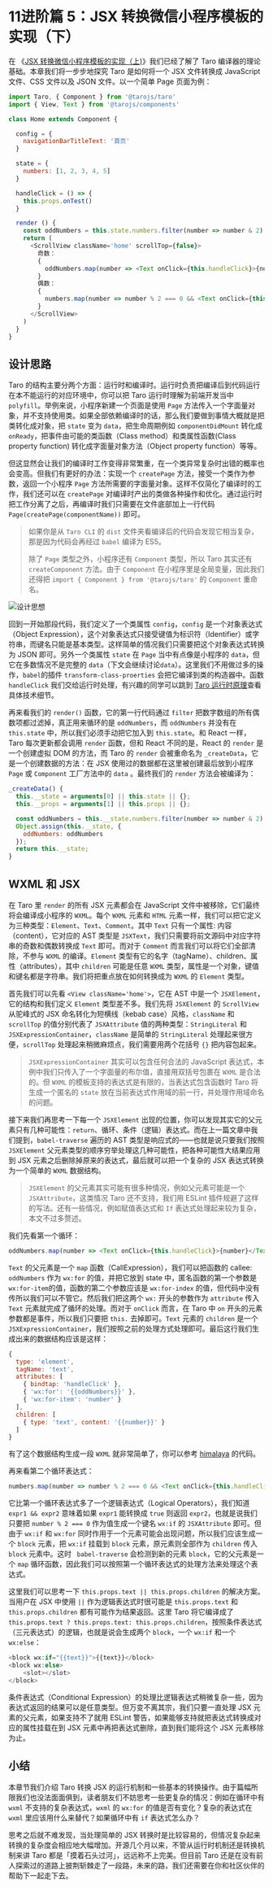 ### 
# 11进阶篇 5：JSX 转换微信小程序模板的实现（下）

在 《[JSX 转换微信小程序模板的实现（上)](https://juejin.im/book/5b73a131f265da28065fb1cd/section/5b74ec276fb9a009b16d4933)》我们已经了解了 Taro 编译器的理论基础。本章我们将一步步地探究 Taro 是如何将一个 JSX 文件转换成 JavaScript 文件、CSS 文件以及 JSON 文件。以一个简单 Page 页面为例：

```JavaScript
import Taro, { Component } from '@tarojs/taro'
import { View, Text } from '@tarojs/components'

class Home extends Component {

  config = {
    navigationBarTitleText: '首页'
  }

  state = {
    numbers: [1, 2, 3, 4, 5]
  }

  handleClick = () => {
    this.props.onTest()
  }

  render () {
    const oddNumbers = this.state.numbers.filter(number => number & 2)
    return (
      <ScrollView className='home' scrollTop={false}>
        奇数：
        {
          oddNumbers.map(number => <Text onClick={this.handleClick}>{number}</Text>)
        }
        偶数：
        {
          numbers.map(number => number % 2 === 0 && <Text onClick={this.handleClick}>{number}</Text>)
        }
      </ScrollView>
    )
  }
}
```

## 设计思路

Taro 的结构主要分两个方面：运行时和编译时。运行时负责把编译后到代码运行在本不能运行的对应环境中，你可以把 Taro 运行时理解为前端开发当中 `polyfill`。举例来说，小程序新建一个页面是使用 `Page` 方法传入一个字面量对象，并不支持使用类。如果全部依赖编译时的话，那么我们要做到事情大概就是把类转化成对象，把 `state` 变为 `data`，把生命周期例如 `componentDidMount` 转化成 `onReady`，把事件由可能的类函数（Class method）和类属性函数(Class property function) 转化成字面量对象方法（Object property function）等等。

但这显然会让我们的编译时工作变得非常繁重，在一个类异常复杂时出错的概率也会变高。但我们有更好的办法：实现一个 `createPage` 方法，接受一个类作为参数，返回一个小程序 `Page` 方法所需要的字面量对象。这样不仅简化了编译时的工作，我们还可以在 `createPage` 对编译时产出的类做各种操作和优化。通过运行时把工作分离了之后，再编译时我们只需要在文件底部加上一行代码 `Page(createPage(componentName))` 即可。

> 如果你是从 `Taro CLI` 的 `dist` 文件夹看编译后的代码会发现它相当复杂，那是因为代码会再经过 `babel` 编译为 ES5。
> 
> 除了 `Page` 类型之外，小程序还有 `Component` 类型，所以 Taro 其实还有 `createComponent` 方法。由于 `Component` 在小程序里是全局变量，因此我们还得把 `import { Component } from '@tarojs/taro'` 的 `Component` 重命名。

![设计思想](https://user-gold-cdn.xitu.io/2018/10/8/1665157cb5a81196?w=1920&h=1080&f=jpeg&s=326112)

回到一开始那段代码，我们定义了一个类属性 `config`，`config` 是一个对象表达式（Object Expression），这个对象表达式只接受键值为标识符（Identifier）或字符串，而键名只能是基本类型。这样简单的情况我们只需要把这个对象表达式转换为 JSON 即可。另外一个类属性 `state` 在 `Page` 当中有点像是小程序的 `data`，但它在多数情况不是完整的 `data`（下文会继续讨论`data`）。这里我们不用做过多的操作，`babel`的插件 `transform-class-proerties` 会把它编译到类的构造器中。函数 `handleClick` 我们交给运行时处理，有兴趣的同学可以跳到 [Taro 运行时原理](https://juejin.im/book/5b73a131f265da28065fb1cd/section/5b74ec13e51d4572934a4042)查看具体技术细节。

再来看我们的 `render()` 函数，它的第一行代码通过 `filter` 把数字数组的所有偶数项都过滤掉，真正用来循环的是 `oddNumbers`，而 `oddNumbers` 并没有在 `this.state` 中，所以我们必须手动把它加入到 `this.state`。和 React 一样，Taro 每次更新都会调用 `render` 函数，但和 React 不同的是，React 的 `render` 是一个创建虚拟 DOM 的方法，而 Taro 的 `render` 会被重命名为 `_createData`，它是一个创建数据的方法：在 JSX 使用过的数据都在这里被创建最后放到小程序 `Page` 或 `Component` 工厂方法中的 `data` 。最终我们的 `render` 方法会被编译为：

```JavaScript
_createData() {
  this.__state = arguments[0] || this.state || {};
  this.__props = arguments[1] || this.props || {};

  const oddNumbers = this.__state.numbers.filter(number => number & 2);
  Object.assign(this.__state, {
    oddNumbers: oddNumbers
  });
  return this.__state;
}
```

## WXML 和 JSX

在 Taro 里 `render` 的所有 JSX 元素都会在 JavaScript 文件中被移除，它们最终将会编译成小程序的 `WXML`。每个 `WXML` 元素和 `HTML` 元素一样，我们可以把它定义为三种类型：`Element`、`Text`、`Comment`。其中 `Text` 只有一个属性: 内容（content），它对应的 AST 类型是 `JSXText`，我们只需要将前文源码中对应字符串的奇数和偶数转换成 `Text` 即可。而对于 `Comment` 而言我们可以将它们全部清除，不参与 `WXML` 的编译。`Element` 类型有它的名字（tagName）、children、属性（attributes），其中 `children` 可能是任意 `WXML` 类型，属性是一个对象，键值和键名都是字符串。我们将把重点放在如何转换成为 `WXML` 的 `Element` 类型。

首先我们可以先看 `<View className='home'>`，它在 AST 中是一个 `JSXElement`，它的结构和我们定义 `Element` 类型差不多。我们先将 `JSXElement` 的 `ScrollView` 从驼峰式的 JSX 命名转化为短横线（kebab case）风格，`className` 和 `scrollTop` 的值分别代表了 `JSXAttribute` 值的两种类型：`StringLiteral` 和 `JSXExpressionContainer`，`className` 是简单的 `StringLiteral` 处理起来很方便，`scrollTop` 处理起来稍微麻烦点，我们需要用两个花括号 `{}` 把内容包起来。

> `JSXExpressionContainer` 其实可以包含任何合法的 JavaScript 表达式，本例中我们只传入了一个字面量的布尔值，直接用双括号包裹在 `WXML` 是合法的。但 `WXML` 的模板支持的表达式是有限的，当表达式包含函数时 Taro 将生成一个匿名的 `state` 放在当前表达式作用域的前一行，并处理作用域命名的问题。

接下来我们再思考一下每一个 `JSXElement` 出现的位置，你可以发现其实它的父元素只有几种可能性：`return`、循环、条件（逻辑）表达式。而在上一篇文章中我们提到，`babel-traverse` 遍历的 AST 类型是响应式的——也就是说只要我们按照 `JSXElement` 父元素类型的顺序穷举处理这几种可能性，把各种可能性大结果应用到 JSX 元素之后删除掉原来的表达式，最后就可以把一个复杂的 JSX 表达式转换为一个简单的 `WXML` 数据结构。

> `JSXElement` 的父元素其实可能有很多种情况，例如父元素可能是一个 `JSXAttribute`，这类情况 Taro 还不支持，我们用 ESLint 插件规避了这样的写法。还有一些情况，例如赋值表达式和 `If` 表达式处理起来较为复杂，本文不过多赘述。

我们先看第一个循环：

``` JavaScript
oddNumbers.map(number => <Text onClick={this.handleClick}>{number}</Text>)
```

`Text` 的父元素是一个 `map` 函数（CallExpression），我们可以把函数的 callee: `oddNumbers` 作为 `wx:for` 的值，并把它放到 state 中，匿名函数的第一个参数是 `wx:for-item`的值，函数的第二个参数应该是 `wx:for-index` 的值，但代码中没有传所以我们可以不管它。然后我们把这两个 `wx:` 开头的参数作为 `attribute` 传入 `Text` 元素就完成了循环的处理。而对于 `onClick` 而言，在 Taro 中 `on` 开头的元素参数都是事件，所以我们只要把 `this.` 去掉即可。`Text` 元素的 `children` 是一个 `JSXExpressionContainer`，我们按照之前的处理方式处理即可。最后这行我们生成出来的数据结构应该是这样：

``` JavaScript
{
  type: 'element',
  tagName: 'text',
  attributes: [
    { bindtap: 'handleClick' },
    { 'wx:for': '{{oddNumbers}}' },
    { 'wx:for-item': 'number' }
  ],
  children: [
    { type: 'text', content: '{{number}}' }
  ]
}
```

有了这个数据结构生成一段 `WXML` 就非常简单了，你可以参考 [himalaya](https://github.com/andrejewski/himalaya/blob/master/src/stringify.js) 的代码。

再来看第二个循环表达式：

``` JavaScript
numbers.map(number => number % 2 === 0 && <Text onClick={this.handleClick}>{number}</Text>)
```

它比第一个循环表达式多了一个逻辑表达式（Logical Operators），我们知道 `expr1 && expr2` 意味着如果 `expr1` 能转换成 `true` 则返回 `expr2`，也就是说我们只要把 `number % 2 === 0` 作为值生成一个键名 `wx:if` 的 `JSXAttribute` 即可。但由于 `wx:if` 和 `wx:for` 同时作用于一个元素可能会出现问题，所以我们应该生成一个 `block` 元素，把 `wx:if` 挂载到 `block` 元素，原元素则全部作为 `children` 传入 `block` 元素中。这时 ` babel-traverse` 会检测到新的元素 `block`，它的父元素是一个 `map` 循环函数，因此我们可以按照第一个循环表达式的处理方法来处理这个表达式。

这里我们可以思考一下 `this.props.text || this.props.children` 的解决方案。当用户在 JSX 中使用 `||` 作为逻辑表达式时很可能是 `this.props.text` 和 `this.props.children` 都有可能作为结果返回。这里 Taro 将它编译成了 `this.props.text ? this.props.text: this.props.children`，按照条件表达式（三元表达式）的逻辑，也就是说会生成两个 `block`，一个 `wx:if` 和一个 `wx:else`：

```JavaScript
<block wx:if="{{text}}">{{text}}</block>
<block wx:else>
    <slot></slot>
</block>
```

条件表达式（Conditional Expression）的处理比逻辑表达式稍微复杂一些，因为表达式返回的结果可以是任意类型。但万变不离其宗，我们只要一直处理 JSX 元素的父元素，如果支持不了就用 ESLint 警告，如果能够支持就把表达式转换成对应的属性挂载在到 JSX 元素中再把表达式删除，直到我们能将这个 JSX 元素移除为止。

## 小结

本章节我们介绍 Taro 转换 JSX 的运行机制和一些基本的转换操作。由于篇幅所限我们也没法面面俱到，读者朋友们不妨思考一些更复杂的情况：例如在循环中有 `wxml` 不支持的复杂表达式，`wxml` 的 `wx:for` 的值是否有变化？复杂的表达式在 `wxml` 里应该用什么来替代？如果循环中有 `if` 表达式怎么办？

思考之后就不难发现，当处理简单的 JSX 转换时是比较容易的，但情况复杂起来转换的复杂度会相应地大幅增加。开源几个月以来，不管从运行时机制还是转换机制来讲 Taro 都是「摸着石头过河」，远远称不上完美。但目前 Taro 还是在没有前人探索过的道路上披荆斩棘走了一段路，未来的路，我们还需要在你和社区伙伴的帮助下一起走下去。